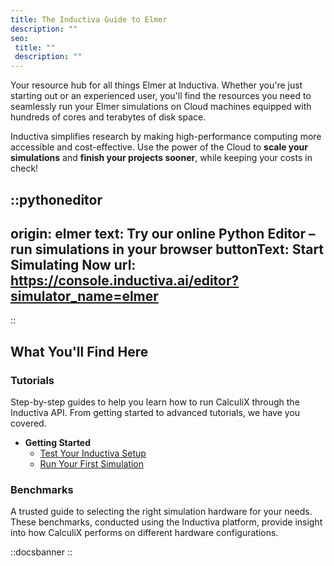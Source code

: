 ```yaml
---
title: The Inductiva Guide to Elmer
description: ""
seo:
 title: ""
 description: ""
---
```


Your resource hub for all things Elmer at Inductiva. Whether you're just starting out or an experienced user, you'll find the resources you need to seamlessly run your Elmer simulations on Cloud machines equipped with hundreds of cores and terabytes of disk space.

Inductiva simplifies research by making high-performance computing more accessible and cost-effective. Use the power of the Cloud to **scale your simulations** and **finish your projects sooner**, while keeping your costs in check! 

::pythoneditor
---
origin: elmer
text: Try our online Python Editor – run simulations in your browser
buttonText: Start Simulating Now
url: https://console.inductiva.ai/editor?simulator_name=elmer
---
::

## What You'll Find Here

### Tutorials
Step-by-step guides to help you learn how to run CalculiX through the Inductiva API. From getting started to advanced tutorials, we have you covered.

* **Getting Started**
    - [Test Your Inductiva Setup](tutorials/setup-test)
    - [Run Your First Simulation](tutorials/quick-start)

### Benchmarks
A trusted guide to selecting the right simulation hardware for your needs. These benchmarks, conducted using the Inductiva platform, provide insight into how CalculiX performs on different hardware configurations.

::docsbanner
::
